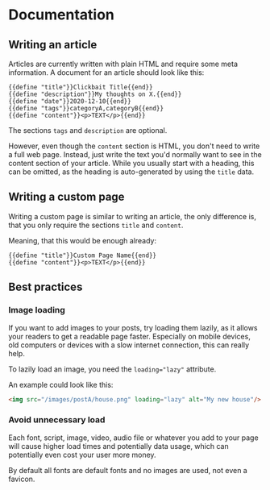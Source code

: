 # Documentation

## Writing an article

Articles are currently written with plain HTML and require some meta
information. A document for an article should look like this:

```
{{define "title"}}Clickbait Title{{end}}
{{define "description"}}My thoughts on X.{{end}}
{{define "date"}}2020-12-10{{end}}
{{define "tags"}}categoryA,categoryB{{end}}
{{define "content"}}<p>TEXT</p>{{end}}
```

The sections `tags` and `description` are optional.

However, even though the `content` section is HTML, you don't need to write
a full web page. Instead, just write the text you'd normally want to see in
the content section of your article. While you usually start with a
heading, this can be omitted, as the heading is auto-generated by using the
`title` data.

## Writing a custom page

Writing a custom page is similar to writing an article, the only difference
is, that you only require the sections `title` and `content`.

Meaning, that this would be enough already:

```
{{define "title"}}Custom Page Name{{end}}
{{define "content"}}<p>TEXT</p>{{end}}
```

## Best practices

### Image loading

If you want to add images to your posts, try loading them lazily, as it
allows your readers to get a readable page faster. Especially on mobile
devices, old computers or devices with a slow internet connection, this
can really help.

To lazily load an image, you need the `loading="lazy"` attribute.

An example could look like this:

```html
<img src="/images/postA/house.png" loading="lazy" alt="My new house"/>
```

### Avoid unnecessary load

Each font, script, image, video, audio file or whatever you add to your
page will cause higher load times and potentially data usage, which can
potentially even cost your user more money.

By default all fonts are default fonts and no images are used, not even
a favicon.
